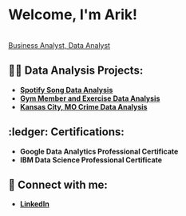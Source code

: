 <h1>Welcome, I'm Arik! </h1>  
<br/> <a href="https://www.linkedin.com/in/arikmyers/">Business Analyst, Data Analyst</a>

<h2>👨‍💻 Data Analysis Projects:</h2>

- <b>[Spotify Song Data Analysis](https://github.com/AnalyzerArik/Spotify-Song-Data-Exploratory-Data-Analysis)</b>
- <b>[Gym Member and Exercise Data Analysis](https://github.com/AnalyzerArik/Gym-Member-and-Exercise-Data-Analysis-ML-and-Visualization-focus-)</b>
- <b>[Kansas City, MO Crime Data Analysis](https://github.com/AnalyzerArik/Kansas-City-Missouri-2024-Crime-Data-Analysis-)</b>

<h2> :ledger: Certifications:</h2>

- <b>Google Data Analytics Professional Certificate</b>
- <b>IBM Data Science Professional Certificate</b>
  
<h2> 🤳 Connect with me:</h2>

- <b> [LinkedIn](linkedin.com/in/arikmyers)

[linkedin]: https://linkedin.com/in/arikmyers

<!--
**AnalyzerArik** is a ✨ _special_ ✨ repository because its `README.md` (this file) appears on your GitHub profile.

Here are some ideas to get you started:

- 🔭 I’m currently working on ...
- 🌱 I’m currently learning ...
- 👯 I’m looking to collaborate on ...
- 🤔 I’m looking for help with ...
- 💬 Ask me about ...
- 📫 How to reach me: ...
- 😄 Pronouns: ...
- ⚡ Fun fact: ...
-->
